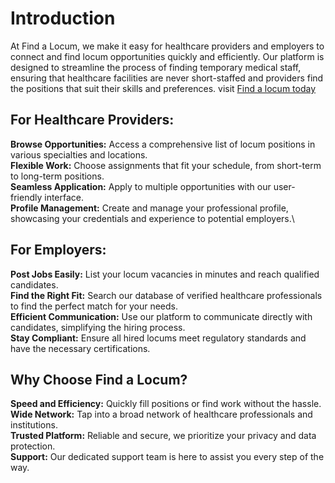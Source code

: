 # Introduction
At Find a Locum, we make it easy for healthcare providers and employers to connect and find locum opportunities quickly and efficiently. Our platform is designed to streamline the process of finding temporary medical staff, ensuring that healthcare facilities are never short-staffed and providers find the positions that suit their skills and preferences.
visit [Find a locum today](http://100.26.232.191:5000/home/)
## For Healthcare Providers:
**Browse Opportunities:** Access a comprehensive list of locum positions in various specialties and locations.\
**Flexible Work:** Choose assignments that fit your schedule, from short-term to long-term positions.\
**Seamless Application:** Apply to multiple opportunities with our user-friendly interface.\
**Profile Management:** Create and manage your professional profile, showcasing your credentials and experience to potential employers.\
## For Employers:
**Post Jobs Easily:** List your locum vacancies in minutes and reach qualified candidates.\
**Find the Right Fit:** Search our database of verified healthcare professionals to find the perfect match for your needs.\
**Efficient Communication:** Use our platform to communicate directly with candidates, simplifying the hiring process.\
**Stay Compliant:** Ensure all hired locums meet regulatory standards and have the necessary certifications.
## Why Choose Find a Locum?
**Speed and Efficiency:** Quickly fill positions or find work without the hassle.\
**Wide Network:** Tap into a broad network of healthcare professionals and institutions.\
**Trusted Platform:** Reliable and secure, we prioritize your privacy and data protection.\
**Support:** Our dedicated support team is here to assist you every step of the way.
